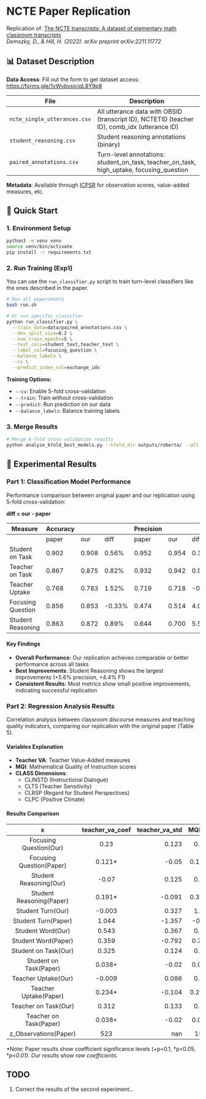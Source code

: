 # NCTE Paper Replication

Replication of: [The NCTE transcripts: A dataset of elementary math classroom transcripts](https://arxiv.org/pdf/2211.11772.pdf)  
*Demszky, D., & Hill, H. (2022). arXiv preprint arXiv:2211.11772*

## 📊 Dataset Description

**Data Access**: Fill out the form to get dataset access: https://forms.gle/1yWybvsjciqL8Y9p8

| File | Description |
|------|-------------|
| `ncte_single_utterances.csv` | All utterance data with OBSID (transcript ID), NCTETID (teacher ID), comb_idx (utterance ID) |
| `student_reasoning.csv` | Student reasoning annotations (binary) |
| `paired_annotations.csv` | Turn-level annotations: student_on_task, teacher_on_task, high_uptake, focusing_question |

**Metadata**: Available through [ICPSR](https://www.icpsr.umich.edu/web/ICPSR/studies/36095) for observation scores, value-added measures, etc.

## 🚀 Quick Start

### 1. Environment Setup
```bash
python3 -m venv venv
source venv/bin/activate
pip install -r requirements.txt
```

### 2. Run Training (Exp1)

You can use the `run_classifier.py` script to train turn-level classifiers like the ones described in the paper.

```bash
# Run all experiments
bash run.sh

# Or run specific classifier
python run_classifier.py \
  --train_data=data/paired_annotations.csv \
  --dev_split_size=0.2 \
  --num_train_epochs=5 \
  --text_cols=student_text,teacher_text \
  --label_col=focusing_question \
  --balance_labels \
  --cv \
  --predict_index_col=exchange_idx
```

**Training Options:**
- `--cv`: Enable 5-fold cross-validation
- `--train`: Train without cross-validation
- `--predict`: Run prediction on our data
- `--balance_labels`: Balance training labels

### 3. Merge Results
```bash
# Merge k-fold cross-validation results
python analyze_kfold_best_models.py --kfold_dir outputs/roberta/ --all
```

## 🔬 Experimental Results

### Part 1: Classification Model Performance

Performance comparison between original paper and our replication using 5-fold cross-validation:

**diff = our - paper**

| Measure | Accuracy |  |  | Precision |  |  | Recall |  |  | F1 |  |  |
|---------|----------|---|---|-----------|---|---|--------|---|---|----|----|---|
|         | paper | our | diff | paper | our | diff | paper | our | diff | paper | our | diff |
| Student on Task | 0.902 | 0.908 | 0.56% | 0.952 | 0.954 | 0.16% | 0.931 | 0.937 | 0.61% | 0.942 | 0.945 | 0.32% |
| Teacher on Task | 0.867 | 0.875 | 0.82% | 0.932 | 0.942 | 0.96% | 0.914 | 0.915 | 0.07% | 0.923 | 0.928 | 0.49% |
| Teacher Uptake | 0.768 | 0.783 | 1.52% | 0.719 | 0.718 | -0.14% | 0.674 | 0.683 | 0.89% | 0.688 | 0.698 | 1.03% |
| Focusing Question | 0.856 | 0.853 | -0.33% | 0.474 | 0.514 | 4.03% | 0.538 | 0.527 | -1.10% | 0.501 | 0.517 | 1.63% |
| Student Reasoning | 0.863 | 0.872 | 0.89% | 0.644 | 0.700 | 5.55% | 0.666 | 0.701 | 3.51% | 0.651 | 0.695 | 4.45% |

#### Key Findings
- **Overall Performance**: Our replication achieves comparable or better performance across all tasks
- **Best Improvements**: Student Reasoning shows the largest improvements (+5.6% precision, +4.4% F1)
- **Consistent Results**: Most metrics show small positive improvements, indicating successful replication

### Part 2: Regression Analysis Results

Correlation analysis between classroom discourse measures and teaching quality indicators, comparing our replication with the original paper (Table 5).

#### Variables Explanation
- **Teacher VA**: Teacher Value-Added measures
- **MQI**: Mathematical Quality of Instruction scores
- **CLASS Dimensions**: 
  - CLINSTD (Instructional Dialogue)
  - CLTS (Teacher Sensitivity) 
  - CLRSP (Regard for Student Perspectives)
  - CLPC (Positive Climate)

#### Results Comparison
|            x             |  teacher_va_coef  |   teacher_va_std |  MQI_coef  |   MQI_std |  clinstd_coef  |   clinstd_std |  clts_coef  |   clts_std |  clrsp_coef  |   clrsp_std |  clpc_coef  |   clpc_std |
|:------------------------:|:-----------------:|-----------------:|:----------:|----------:|:--------------:|--------------:|:-----------:|-----------:|:------------:|------------:|:-----------:|-----------:|
|  Focusing Question(Our)  |       0.23        |            0.123 |   0.166    |     0.126 |     0.165      |         0.121 |   -0.092    |      0.121 |    0.131     |       0.126 |    0.084    |      0.121 |
| Focusing Question(Paper) |      0.121*       |           -0.05  |  0.117**   |    -0.032 |    0.083**     |        -0.026 |   0.089**   |     -0.019 |   0.058**    |      -0.017 |   0.079**   |     -0.017 |
|  Student Reasoning(Our)  |       -0.07       |            0.125 |   0.443    |     0.134 |     0.373      |         0.118 |   -0.016    |      0.119 |     0.16     |       0.123 |    -0.12    |      0.117 |
| Student Reasoning(Paper) |      0.191*       |           -0.091 |  0.313**   |    -0.066 |    0.246**     |        -0.05  |   0.144**   |     -0.031 |   0.173**    |      -0.035 |   0.120**   |     -0.035 |
|    Student Turn(Our)     |      -0.003       |            0.327 |   1.004    |     0.329 |     -0.005     |         0.332 |   -0.686    |      0.331 |    -0.016    |       0.332 |   -1.314    |      0.33  |
|   Student Turn(Paper)    |       1.044       |           -1.357 |   -0.047   |    -0.528 |     0.718      |        -0.669 |    0.214    |     -0.574 |    0.125     |      -0.485 |   -0.172    |     -0.56  |
|    Student Word(Our)     |       0.543       |            0.367 |   0.642    |     0.365 |     1.193      |         0.368 |   -0.113    |      0.367 |    0.556     |       0.368 |   -0.021    |      0.367 |
|   Student Word(Paper)    |       0.359       |           -0.792 |   0.721+   |    -0.413 |     1.132*     |        -0.541 |    0.001    |     -0.325 |    0.469     |      -0.395 |    0.322    |     -0.387 |
|   Student on Task(Our)   |       0.325       |            0.124 |   0.316    |     0.125 |     0.261      |         0.12  |    0.27     |      0.119 |    -0.082    |       0.126 |    0.243    |      0.12  |
|  Student on Task(Paper)  |      0.038+       |           -0.02  |   0.022*   |    -0.01  |    0.032**     |        -0.011 |   0.033**   |     -0.008 |   0.024**    |      -0.007 |   0.036**   |     -0.007 |
|   Teacher Uptake(Our)    |      -0.009       |            0.086 |   0.235    |     0.088 |     0.119      |         0.085 |    0.123    |      0.084 |    -0.01     |       0.088 |    0.112    |      0.085 |
|  Teacher Uptake(Paper)   |      0.234*       |           -0.104 |  0.233**   |    -0.086 |    0.198**     |        -0.072 |   0.132**   |     -0.035 |   0.164**    |      -0.044 |   0.115**   |     -0.036 |
|   Teacher on Task(Our)   |       0.312       |            0.133 |   0.345    |     0.133 |     0.244      |         0.128 |    0.241    |      0.127 |    -0.088    |       0.134 |    0.219    |      0.128 |
|  Teacher on Task(Paper)  |      0.038+       |           -0.02  |   0.021*   |    -0.01  |    0.030**     |        -0.01  |   0.034**   |     -0.008 |   0.024**    |      -0.007 |   0.035**   |     -0.007 |
|  z_Observations(Paper)   |        523        |          nan     |    1557    |   nan     |      1554      |       nan     |    1554     |    nan     |     1554     |     nan     |    1554     |    nan     |

*Note: Paper results show coefficient significance levels (+p<0.1, *p<0.05, **p<0.01). Our results show raw coefficients.*

## TODO
 1. Correct the results of the second experiment...